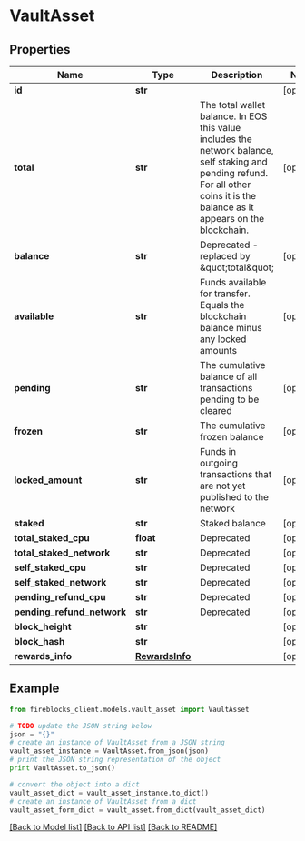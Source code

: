 # VaultAsset


## Properties

Name | Type | Description | Notes
------------ | ------------- | ------------- | -------------
**id** | **str** |  | [optional] 
**total** | **str** | The total wallet balance. In EOS this value includes the network balance, self staking and pending refund. For all other coins it is the balance as it appears on the blockchain. | [optional] 
**balance** | **str** | Deprecated - replaced by \&quot;total\&quot; | [optional] 
**available** | **str** | Funds available for transfer. Equals the blockchain balance minus any locked amounts | [optional] 
**pending** | **str** | The cumulative balance of all transactions pending to be cleared | [optional] 
**frozen** | **str** | The cumulative frozen balance | [optional] 
**locked_amount** | **str** | Funds in outgoing transactions that are not yet published to the network | [optional] 
**staked** | **str** | Staked balance | [optional] 
**total_staked_cpu** | **float** | Deprecated | [optional] 
**total_staked_network** | **str** | Deprecated | [optional] 
**self_staked_cpu** | **str** | Deprecated | [optional] 
**self_staked_network** | **str** | Deprecated | [optional] 
**pending_refund_cpu** | **str** | Deprecated | [optional] 
**pending_refund_network** | **str** | Deprecated | [optional] 
**block_height** | **str** |  | [optional] 
**block_hash** | **str** |  | [optional] 
**rewards_info** | [**RewardsInfo**](RewardsInfo.md) |  | [optional] 

## Example

```python
from fireblocks_client.models.vault_asset import VaultAsset

# TODO update the JSON string below
json = "{}"
# create an instance of VaultAsset from a JSON string
vault_asset_instance = VaultAsset.from_json(json)
# print the JSON string representation of the object
print VaultAsset.to_json()

# convert the object into a dict
vault_asset_dict = vault_asset_instance.to_dict()
# create an instance of VaultAsset from a dict
vault_asset_form_dict = vault_asset.from_dict(vault_asset_dict)
```
[[Back to Model list]](../README.md#documentation-for-models) [[Back to API list]](../README.md#documentation-for-api-endpoints) [[Back to README]](../README.md)


